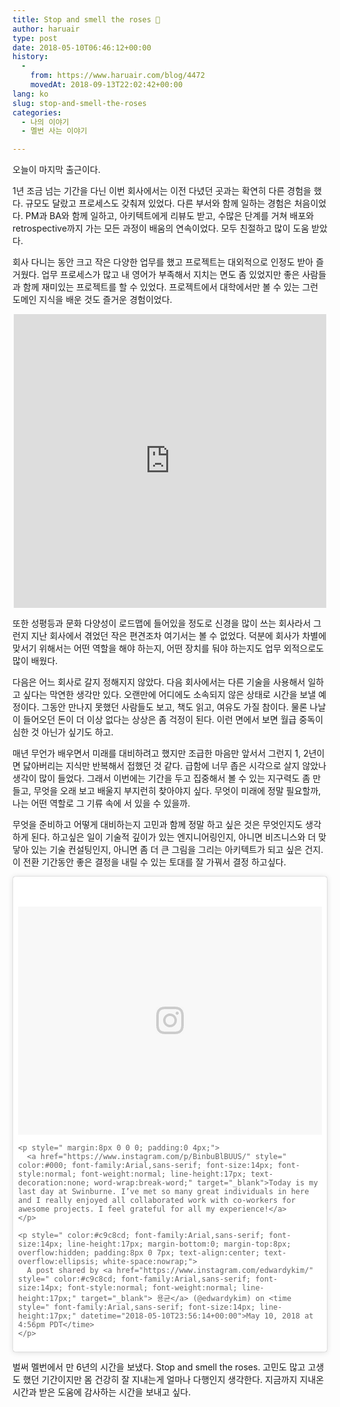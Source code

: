 ```yaml
---
title: Stop and smell the roses 🌹
author: haruair
type: post
date: 2018-05-10T06:46:12+00:00
history:
  - 
    from: https://www.haruair.com/blog/4472
    movedAt: 2018-09-13T22:02:42+00:00
lang: ko
slug: stop-and-smell-the-roses
categories:
  - 나의 이야기
  - 멜번 사는 이야기

---
```

오늘이 마지막 출근이다.

1년 조금 넘는 기간을 다닌 이번 회사에서는 이전 다녔던 곳과는 확연히 다른 경험을 했다. 규모도 달랐고 프로세스도 갖춰져 있었다. 다른 부서와 함께 일하는 경험은 처음이었다. PM과 BA와 함께 일하고, 아키텍트에게 리뷰도 받고, 수많은 단계를 거쳐 배포와 retrospective까지 가는 모든 과정이 배움의 연속이었다. 모두 친절하고 많이 도움 받았다.

회사 다니는 동안 크고 작은 다양한 업무를 했고 프로젝트는 대외적으로 인정도 받아 즐거웠다. 업무 프로세스가 많고 내 영어가 부족해서 지치는 면도 좀 있었지만 좋은 사람들과 함께 재미있는 프로젝트를 할 수 있었다. 프로젝트에서 대학에서만 볼 수 있는 그런 도메인 지식을 배운 것도 즐거운 경험이었다.

<iframe src="https://www.facebook.com/plugins/post.php?href=https%3A%2F%2Fwww.facebook.com%2Fkygyun%2Fposts%2F1769632546402216&#038;width=500" width="500" height="470" style="display: block; margin: 0 auto; border: none; overflow: hidden" scrolling="no" frameborder="0" allowtransparency="true" allow="encrypted-media"></iframe>

또한 성평등과 문화 다양성이 로드맵에 들어있을 정도로 신경을 많이 쓰는 회사라서 그런지 지난 회사에서 겪었던 작은 편견조차 여기서는 볼 수 없었다. 덕분에 회사가 차별에 맞서기 위해서는 어떤 역할을 해야 하는지, 어떤 장치를 둬야 하는지도 업무 외적으로도 많이 배웠다.

다음은 어느 회사로 갈지 정해지지 않았다. 다음 회사에서는 다른 기술을 사용해서 일하고 싶다는 막연한 생각만 있다. 오랜만에 어디에도 소속되지 않은 상태로 시간을 보낼 예정이다. 그동안 만나지 못했던 사람들도 보고, 책도 읽고, 여유도 가질 참이다. 물론 나날이 들어오던 돈이 더 이상 없다는 상상은 좀 걱정이 된다. 이런 면에서 보면 월급 중독이 심한 것 아닌가 싶기도 하고.

매년 무언가 배우면서 미래를 대비하려고 했지만 조급한 마음만 앞서서 그런지 1, 2년이면 닳아버리는 지식만 반복해서 접했던 것 같다. 급함에 너무 좁은 시각으로 살지 않았나 생각이 많이 들었다. 그래서 이번에는 기간을 두고 집중해서 볼 수 있는 지구력도 좀 만들고, 무엇을 오래 보고 배울지 부지런히 찾아야지 싶다. 무엇이 미래에 정말 필요할까, 나는 어떤 역할로 그 기류 속에 서 있을 수 있을까.

무엇을 준비하고 어떻게 대비하는지 고민과 함께 정말 하고 싶은 것은 무엇인지도 생각하게 된다. 하고싶은 일이 기술적 깊이가 있는 엔지니어링인지, 아니면 비즈니스와 더 맞닿아 있는 기술 컨설팅인지, 아니면 좀 더 큰 그림을 그리는 아키텍트가 되고 싶은 건지. 이 전환 기간동안 좋은 결정을 내릴 수 있는 토대를 잘 가꿔서 결정 하고싶다.

<amp-instagram data-shortcode="BinbuBlBUUS" data-captioned width="400" height="400" layout="responsive">
  
</amp-instagram>

<blockquote class="amp-hide instagram-media" data-instgrm-captioned data-instgrm-permalink="https://www.instagram.com/p/BinbuBlBUUS/" data-instgrm-version="8" style=" background:#FFF; border:0; border-radius:3px; box-shadow:0 0 1px 0 rgba(0,0,0,0.5),0 1px 10px 0 rgba(0,0,0,0.15); margin: 1px; max-width:658px; padding:0; width:99.375%; width:-webkit-calc(100% - 2px); width:calc(100% - 2px);">
  <div style="padding:8px;">
    <div style=" background:#F8F8F8; line-height:0; margin-top:40px; padding:37.5% 0; text-align:center; width:100%;">
      <div style=" background:url(data:image/png;base64,iVBORw0KGgoAAAANSUhEUgAAACwAAAAsCAMAAAApWqozAAAABGdBTUEAALGPC/xhBQAAAAFzUkdCAK7OHOkAAAAMUExURczMzPf399fX1+bm5mzY9AMAAADiSURBVDjLvZXbEsMgCES5/P8/t9FuRVCRmU73JWlzosgSIIZURCjo/ad+EQJJB4Hv8BFt+IDpQoCx1wjOSBFhh2XssxEIYn3ulI/6MNReE07UIWJEv8UEOWDS88LY97kqyTliJKKtuYBbruAyVh5wOHiXmpi5we58Ek028czwyuQdLKPG1Bkb4NnM+VeAnfHqn1k4+GPT6uGQcvu2h2OVuIf/gWUFyy8OWEpdyZSa3aVCqpVoVvzZZ2VTnn2wU8qzVjDDetO90GSy9mVLqtgYSy231MxrY6I2gGqjrTY0L8fxCxfCBbhWrsYYAAAAAElFTkSuQmCC); display:block; height:44px; margin:0 auto -44px; position:relative; top:-22px; width:44px;">
      </div>
    </div>
    
    <p style=" margin:8px 0 0 0; padding:0 4px;">
      <a href="https://www.instagram.com/p/BinbuBlBUUS/" style=" color:#000; font-family:Arial,sans-serif; font-size:14px; font-style:normal; font-weight:normal; line-height:17px; text-decoration:none; word-wrap:break-word;" target="_blank">Today is my last day at Swinburne. I’ve met so many great individuals in here and I really enjoyed all collaborated work with co-workers for awesome projects. I feel grateful for all my experience!</a>
    </p>
    
    <p style=" color:#c9c8cd; font-family:Arial,sans-serif; font-size:14px; line-height:17px; margin-bottom:0; margin-top:8px; overflow:hidden; padding:8px 0 7px; text-align:center; text-overflow:ellipsis; white-space:nowrap;">
      A post shared by <a href="https://www.instagram.com/edwardykim/" style=" color:#c9c8cd; font-family:Arial,sans-serif; font-size:14px; font-style:normal; font-weight:normal; line-height:17px;" target="_blank"> 용균</a> (@edwardykim) on <time style=" font-family:Arial,sans-serif; font-size:14px; line-height:17px;" datetime="2018-05-10T23:56:14+00:00">May 10, 2018 at 4:56pm PDT</time>
    </p>
  </div>
</blockquote>

벌써 멜번에서 만 6년의 시간을 보냈다. Stop and smell the roses. 고민도 많고 고생도 했던 기간이지만 몸 건강히 잘 지내는게 얼마나 다행인지 생각한다. 지금까지 지내온 시간과 받은 도움에 감사하는 시간을 보내고 싶다.